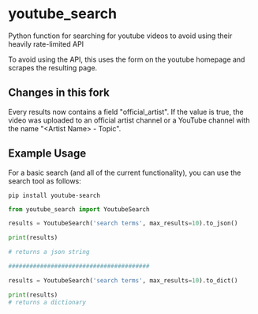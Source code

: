 # youtube_search

Python function for searching for youtube videos to avoid using their heavily rate-limited API

To avoid using the API, this uses the form on the youtube homepage and scrapes the resulting page.

## Changes in this fork

Every results now contains a field "official_artist".
If the value is true, the video was uploaded to an official artist channel or a YouTube channel with the name "&lt;Artist Name&gt; - Topic".

## Example Usage

For a basic search (and all of the current functionality), you can use the search tool as follows:

```pip install youtube-search```

```python
from youtube_search import YoutubeSearch

results = YoutubeSearch('search terms', max_results=10).to_json()

print(results)

# returns a json string

########################################

results = YoutubeSearch('search terms', max_results=10).to_dict()

print(results)
# returns a dictionary
```
